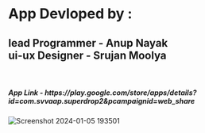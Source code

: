 <h1>
App Devloped by : <br></h1>
<h2>
lead Programmer - Anup Nayak <br>
ui-ux Designer - Srujan Moolya </h2><br>
<h5>App Link - https://play.google.com/store/apps/details?id=com.svvaap.superdrop2&pcampaignid=web_share</h5>

![Screenshot 2024-01-05 193501](https://github.com/SVVAAP/superdrop_anup/assets/120665410/53d9e2ad-d114-43fe-a40b-bdd4bdb03196)
